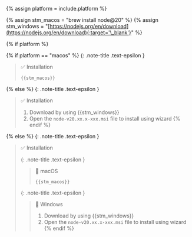 <!-- _includes/docs/env/nodejs/ -->

<!-- USE CASE -->
<!-- 1. include docs/env/nodejs/location.md  -->
<!-- 2. include docs/env/nodejs/location.md platform="macos" -->
<!-- 3. include docs/env/nodejs/location.md platform="windows" -->

{% assign platform = include.platform %}

{% assign stm_macos =  "brew install node@20" %}
{% assign stm_windows =  "[https://nodejs.org/en/download](https://nodejs.org/en/download){:target='\_blank'}" %}

<!-- macOS & Windows -->
{% if platform %}

<!-- macOS -->
{% if platform == "macos" %}
{: .note-title .text-epsilon }
> ✅ Installation
>
> ```shell
> {{stm_macos}}
> ```

<!-- Windows -->
{% else %}
{: .note-title .text-epsilon }
> ✅ Installation
>
> 1. Download by using {{stm_windows}}
> 2. Open the `node-v20.xx.x-xxx.msi` file to install using wizard
{% endif %}

<!-- ALL -->
{% else %}
{: .note-title .text-epsilon }
> ✅ Installation
>
> {: .note-title .text-epsilon }
>> 🔘 macOS
>> 
>> ```shell
>> {{stm_macos}}
>> ```
>
> {: .note-title .text-epsilon }
>> 🔘 Windows
>> 
>> 1. Download by using {{stm_windows}}
>> 2. Open the `node-v20.xx.x-xxx.msi` file to install using wizard
{% endif %}
